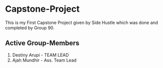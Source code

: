 # Capstone-Project
This is my First Capstone Project given by Side Hustle which was done and completed by Group 90.

## Active Group-Members
1. Destiny Arupi - TEAM LEAD <br>
2. Ajah Mundhir - Ass. Team Lead
